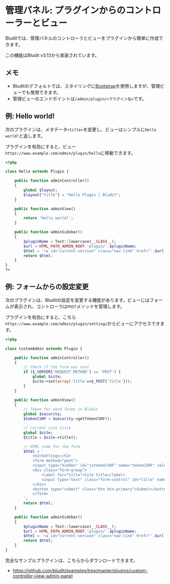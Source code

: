 # 管理パネル: プラグインからのコントローラーとビュー
<!-- position: 3 -->

Bluditでは、管理パネルのコントローラとビューをプラグインから簡単に作成できます。

<div class="note">
この機能はBludit v3.13から実装されています。
</div>

## メモ
- Bluditのデフォルトでは、スタイリングに[Bootstrap](https://getbootstrap.com/)を使用しますが、管理ビューでも使用できます。
- 管理ビューのエンドポイントは`/admin/plugin/<プラグイン名>`です。

## 例: Hello world!
次のプラグインは、メタデータ`<title>`を変更し、ビューはシンプルに`Hello world!`と返します。

プラグインを有効にすると、ビュー`https://www.example.com/admin/plugin/hello`に移動できます。

```php
<?php

class Hello extends Plugin {

	public function adminController()
	{
		global $layout;
		$layout["title"] = "Hello Plugin | Bludit";
	}

	public function adminView()
	{
		return 'Hello world!';
	}

	public function adminSidebar()
	{
		$pluginName = Text::lowercase(__CLASS__);
		$url = HTML_PATH_ADMIN_ROOT.'plugin/'.$pluginName;
		$html = '<a id="current-version" class="nav-link" href="'.$url.'">Hello world</a>';
		return $html;
	}
}
?>
```

## 例: フォームからの設定変更
次のプラグインは、Bluditの設定を変更する機能があります。ビューにはフォームが表示され、コントローラは`POST`メソッドを管理します。

プラグインを有効にすると、こちら`https://www.example.com/admin/plugin/settings`からビューにアクセスできます。

```php
<?php

class CustomAdmin extends Plugin {

	public function adminController()
	{
		// Check if the form was sent
		if ($_SERVER['REQUEST_METHOD'] == 'POST') {
			global $site;
			$site->set(array('title'=>$_POST['title']));
		}
	}

	public function adminView()
	{
		// Token for send forms in Bludit
		global $security;
		$tokenCSRF = $security->getTokenCSRF();

		// Current site title
		global $site;
		$title = $site->title();

		// HTML code for the form
		$html = '
			<h2>Settings</h2>
			<form method="post">
			<input type="hidden" id="jstokenCSRF" name="tokenCSRF" value="'.$tokenCSRF.'">
			<div class="form-group">
				<label for="title">Site title</label>
				<input type="text" class="form-control" id="title" name="title" value="'.$title.'">
			</div>
			<button type="submit" class="btn btn-primary">Submit</button>
			</form>
		';
		return $html;
	}

	public function adminSidebar()
	{
		$pluginName = Text::lowercase(__CLASS__);
		$url = HTML_PATH_ADMIN_ROOT.'plugin/'.$pluginName;
		$html = '<a id="current-version" class="nav-link" href="'.$url.'">Custom Admin Form</a>';
		return $html;
	}
}
```

完全なサンプルプラグインは、こちらからダウンロードできます。
- https://github.com/bludit/examples/tree/master/plugins/custom-controller-view-admin-panel

